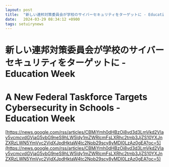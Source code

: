 ```yaml
---
layout: post
title:  "新しい連邦対策委員会が学校のサイバーセキュリティをターゲットに - Education Week"
date:   2024-03-29 08:34:12 +0900
tags: setuirynews 
---
```


# 新しい連邦対策委員会が学校のサイバーセキュリティをターゲットに - Education Week



# A New Federal Taskforce Targets Cybersecurity in Schools - Education Week

[https://news.google.com/rss/articles/CBMiYmh0dHBzOi8vd3d3LmVkd2Vlay5vcmcvdGVjaG5vbG9neS9hLW5ldy1mZWRlcmFsLXRhc2tmb3JjZS10YXJnZXRzLWN5YmVyc2VjdXJpdHktaW4tc2Nob29scy8yMDI0LzAz0gEA?oc=5](https://news.google.com/rss/articles/CBMiYmh0dHBzOi8vd3d3LmVkd2Vlay5vcmcvdGVjaG5vbG9neS9hLW5ldy1mZWRlcmFsLXRhc2tmb3JjZS10YXJnZXRzLWN5YmVyc2VjdXJpdHktaW4tc2Nob29scy8yMDI0LzAz0gEA?oc=5)

